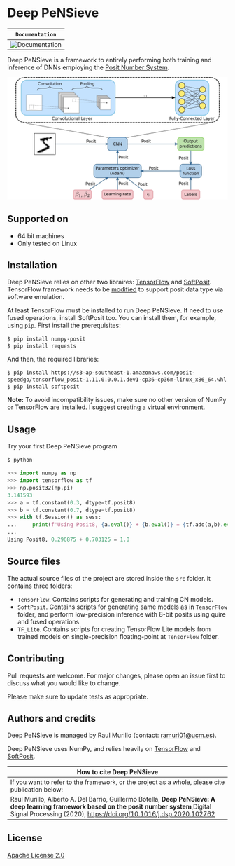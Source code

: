 # Deep PeNSieve

**`Documentation`** |
------------------- |
![Documentation](https://img.shields.io/badge/api-reference-blue.svg)|

Deep PeNSieve is a framework to entirely performing both training and inference of DNNs employing the [Posit Number System](http://www.johngustafson.net/pdfs/BeatingFloatingPoint.pdf).

![Deep PeNSieve img](./docs/imgs/Deep_PeNSieve_framework.jpg)

## Supported on

* 64 bit machines
* Only tested on Linux

## Installation

Deep PeNSieve relies on other two libraires: [TensorFlow](https://www.tensorflow.org/) and [SoftPosit](https://gitlab.com/cerlane/SoftPosit-Python). TensorFlow framework needs to be [modified](https://github.com/xman/tensorflow) to support posit data type via software emulation.

At least TensorFlow must be installed to run Deep PeNSieve. If need to use fused operations, install SoftPosit too. You can install them, for example, using `pip`. First install the prerequisites:

```shell
$ pip install numpy-posit
$ pip install requests
```

And then, the required libraries:

```shell
$ pip install https://s3-ap-southeast-1.amazonaws.com/posit-speedgo/tensorflow_posit-1.11.0.0.0.1.dev1-cp36-cp36m-linux_x86_64.whl
$ pip install softposit
```

**Note:** To avoid incompatibility issues, make sure no other version of NumPy or TensorFlow are installed. I suggest creating a virtual environment.

## Usage

Try your first Deep PeNSieve program

```shell
$ python
```

```python
>>> import numpy as np
>>> import tensorflow as tf
>>> np.posit32(np.pi)
3.141593
>>> a = tf.constant(0.3, dtype=tf.posit8)
>>> b = tf.constant(0.7, dtype=tf.posit8)
>>> with tf.Session() as sess:
...     print(f'Using Posit8, {a.eval()} + {b.eval()} = {tf.add(a,b).eval()}')
...
Using Posit8, 0.296875 + 0.703125 = 1.0
```

## Source files

The actual source files of the project are stored inside the `src` folder. it contains three folders:  

* `TensorFlow`. Contains scripts for generating and training CN models.
* `SoftPosit`. Contains scripts for generating same models as in `TensorFlow` folder, and perform low-precision inference with 8-bit posits using quire and fused operations.
* `TF_Lite`. Contains scripts for creating TensorFlow Lite models from trained models on single-precision floating-point at `TensorFlow` folder.

## Contributing

Pull requests are welcome. For major changes, please open an issue first to discuss what you would like to change.

Please make sure to update tests as appropriate.

## Authors and credits

Deep PeNSieve is managed by Raul Murillo (contact: ramuri01@ucm.es).
<!-- * **Raul Murillo** - *Initial work* - [Deep PeNSieve](https://github.com/RaulMurillo/deep_pensieve) -->

Deep PeNSieve uses NumPy, and relies heavily on [TensorFlow](https://www.tensorflow.org/) and [SoftPosit](https://gitlab.com/cerlane/SoftPosit-Python).

| How to cite Deep PeNSieve                                                                           |
|-----------------------------------------------------------------------------------------------------|
| If you want to refer to the framework, or the project as a whole, please cite publication below:    |
| Raul Murillo, Alberto A. Del Barrio, Guillermo Botella, __Deep PeNSieve: A deep learning framework based on the posit number system__,Digital Signal Processing (2020), https://doi.org/10.1016/j.dsp.2020.102762                                              |

## License

[Apache License 2.0](LICENSE)
